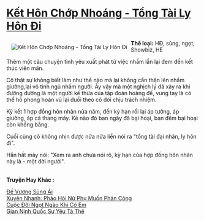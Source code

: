 <a href="https://utruyen.com/truyen/ket-hon-chop-nhoang-tong-tai-ly-hon-di/19247/" title="Kết Hôn Chớp Nhoáng - Tổng Tài Ly Hôn Đi"><h1>Kết Hôn Chớp Nhoáng - Tổng Tài Ly Hôn Đi</h1></a><div style="display:table"><img align="right" style="float: left; padding: 10px;" src="https://utruyen.com/images/story/200x260/ket-hon-chop-nhoang-tong-tai-ly-hon-di.jpg" alt="Kết Hôn Chớp Nhoáng - Tổng Tài Ly Hôn Đi"><b>Thể loại:</b> HĐ, sủng, ngọt, Showbiz, HE<p></p>Thêm một câu chuyện tình yêu xuất phát từ việc nhầm lẫn lại đem đến kết thúc viên mãn.<p></p>Cô thật sự không biết làm như thế nào mà lại không cẩn thận lên nhầm giường,lại vô tình ngủ nhầm người. Ấy vậy mà một nghịch lý đã xảy ra khi đường đường là một người kế thừa của tập đoàn hoàng đế, vung tay là có thể hô phong hoán vũ lại đuổi theo cô đòi chịu trách nhiệm.<p></p>Kỳ kết 1 hợp đồng hôn nhân nửa năm, đến kỳ hạn rồi lại áp tường, áp giường, áp cả thang máy. Kẻ nào đó ban ngày đã bại hoại, ban đêm bại hoại còn khồng bằng.<p></p>Cuối cùng cô không nhịn được nữa nữa liền nói ra "tổng tài đại nhân, ly hôn đi".<p></p>Hắn hất mày nói: "Xem ra anh chưa nói rõ, kỳ hạn của hợp đồng hôn nhân này là - một đời người".</div><p><br><b>Truyện Hay Khác :</b></p><a href="https://utruyen.com/truyen/de-vuong-sung-ai/19180/" alt="Đế Vương Sủng Ái">Đế Vương Sủng Ái</a><br/><a href="https://github.com/quanluxury/ngontinhhot/tree/master/truyenhay/19273/" alt="Xuyên Nhanh: Pháo Hôi Nữ Phụ Muốn Phản Công">Xuyên Nhanh: Pháo Hôi Nữ Phụ Muốn Phản Công</a><br/><a href="https://github.com/quanluxury/ngontinhhot/tree/master/truyenhay/19199/" alt="Cuộc Đời Ngọt Ngào Khi Có Em">Cuộc Đời Ngọt Ngào Khi Có Em</a><br/><a href="https://truyenngontinhay.wordpress.com/2019/10/03/gian-ninh-quoc-su-yeu-ta-the/" alt="Gian Nịnh Quốc Sư Yêu Tà Thê">Gian Nịnh Quốc Sư Yêu Tà Thê</a><br/>